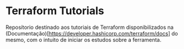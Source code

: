 # Terraform Tutorials 

Reposítorio destinado aos tutoriais de Terraform disponibilizados na (Documentação)[https://developer.hashicorp.com/terraform/docs] do mesmo, com o intuito de iniciar os estudos sobre a ferramenta. 

